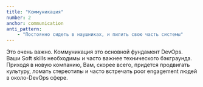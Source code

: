 ```yaml
---
title: "Коммуникация"
number: 2
anchor: communication
anti_pattern:
    - "Постоянно сидеть в наушниках, и пилить свою часть системы"
---
```


Это очень важно. Коммуникация это основной фундамент DevOps. Ваши Soft skills необходимы и часто важнее технического 
бэкграунда. Приходя в новую компанию, Вам, скорее всего, придется продвигать культуру, ломать стереотипы и часто 
встречать poor engagement людей в около-DevOps сфере.